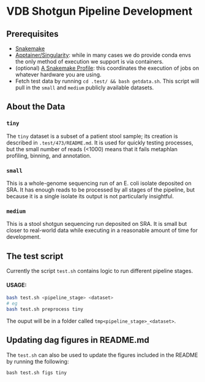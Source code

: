 # VDB Shotgun Pipeline Development

## Prerequisites

- [Snakemake](https://snakemake.readthedocs.io/en/stable/)
- [Apptainer/Singularity](https://apptainer.org/): while in many cases we do provide conda envs the only method of execution we support is via containers.
- (optional) [A Snakemake Profile](https://snakemake.readthedocs.io/en/stable/executing/cli.html#profiles): this coordinates the execution of jobs on whatever hardware you are using.
- Fetch test data by running `cd .test/ && bash getdata.sh`.  This script will pull in the `small` and `medium` publicly available datasets.

## About the Data

### `tiny`
The `tiny` dataset is a subset of a patient stool sample; its creation is described in `.test/473/README.md`.  It is used for quickly testing processes, but the small number of reads (<1000) means that it fails metaphlan profiling, binning, and annotation.

### `small`
This is a whole-genome sequencing run of an E. coli isolate deposited on SRA.  It has enough reads to be processed by all stages of the pipeline, but because it is a single isolate its output is not particularly insightful.


### `medium`

This is a stool shotgun sequencing run deposited on SRA.  It is small but closer to real-world data while executing in a reasonable amount of time for development.


## The test script
Currently the script `test.sh` contains logic to run different pipeline stages.

#### USAGE:

```sh
bash test.sh <pipeline_stage> <dataset>
# eg
bash test.sh preprocess tiny
```
The ouput will be in a folder called `tmp<pipeline_stage>_<dataset>`.

## Updating dag figures in README.md

The `test.sh` can also be used to update the figures included in the README by running the following:


```
bash test.sh figs tiny
```
